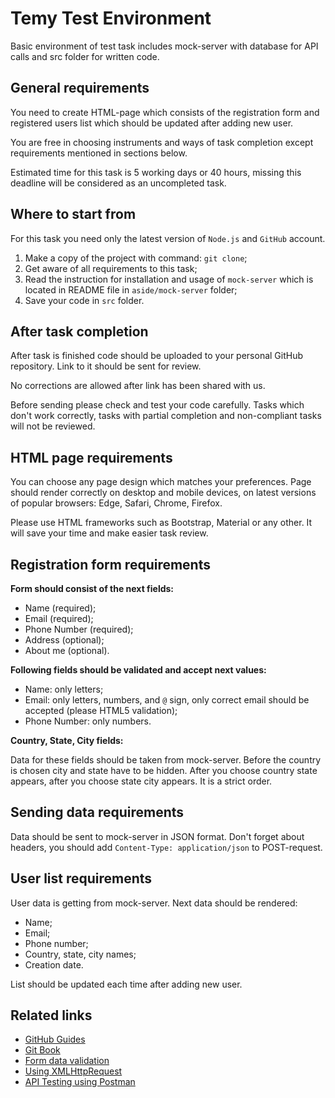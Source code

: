 # Temy Test Environment

Basic environment of test task includes mock-server with database for API calls and src folder for written code.

## General requirements

You need to create HTML-page which consists of the registration form and registered users list which should be updated after adding new user.

You are free in choosing instruments and ways of task completion except requirements mentioned in sections below.

Estimated time for this task is 5 working days or 40 hours, missing this deadline will be considered as an uncompleted task.

## Where to start from

For this task you need only the latest version of `Node.js` and `GitHub` account.

1. Make a copy of the project with command:
`git clone`;
2. Get aware of all requirements to this task;
3. Read the instruction for installation and usage of `mock-server` which is located in README file in `aside/mock-server` folder;
4. Save your code in `src` folder.

## After task completion

After task is finished code should be uploaded to your personal GitHub repository. Link to it should be sent for review.

No corrections are allowed after link has been shared with us.

Before sending please check and test your code carefully. Tasks which don't work correctly, tasks with partial completion and non-compliant tasks will not be reviewed.

## HTML page requirements

You can choose any page design which matches your preferences. Page should render correctly on desktop and mobile devices, on latest versions of popular browsers: Edge, Safari, Chrome, Firefox.

Please use HTML frameworks such as Bootstrap, Material or any other. It will save your time and make easier task review.

## Registration form requirements

**Form should consist of the next fields:**

- Name (required);
- Email (required);
- Phone Number (required);
- Address (optional);
- About me (optional).

**Following fields should be validated and accept next values:**

- Name: only letters;
- Email: only letters, numbers, and `@` sign, only correct email should be accepted (please HTML5 validation);
- Phone Number: only numbers.

**Country, State, City fields:**

Data for these fields should be taken from mock-server. Before the country is chosen city and state have to be hidden. After you choose country state appears, after you choose state city appears. It is a strict order.

## Sending data requirements

Data should be sent to mock-server in JSON format. Don't forget about headers, you should add `Content-Type: application/json` to POST-request.

## User list requirements

User data is getting from mock-server. Next data should be rendered:

- Name;
- Email;
- Phone number;
- Country, state, city names;
- Creation date.

List should be updated each time after adding new user.

## Related links

* [GitHub Guides](https://guides.github.com/)
* [Git Book](https://git-scm.com/)
* [Form data validation](https://developer.mozilla.org/en-US/docs/Learn/HTML/Forms/Form_validation)
* [Using XMLHttpRequest](https://developer.mozilla.org/en-US/docs/Web/API/XMLHttpRequest/Using_XMLHttpRequest)
* [API Testing using Postman](https://medium.com/aubergine-solutions/api-testing-using-postman-323670c89f6d)
